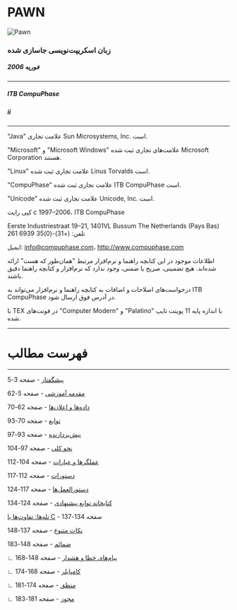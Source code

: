 # PAWN

![Pawn](https://i.ibb.co/SRbRt3C/pawn-icon-daddy-DOT-small.png)

### زبان اسکریپت‌نویسی جاسازی شده

##### فوریه 2006

---

##### ITB CompuPhase

##### ii

---

"Java" علامت تجاری Sun Microsystems, Inc. است.

"Microsoft" و "Microsoft Windows" علامت‌های تجاری ثبت شده Microsoft Corporation هستند.

"Linux" علامت تجاری ثبت شده Linus Torvalds است.

"CompuPhase" علامت تجاری ثبت شده ITB CompuPhase است.

"Unicode" علامت تجاری ثبت شده Unicode, Inc. است.

کپی رایت c 1997–2006، ITB CompuPhase

Eerste Industriestraat 19–21, 1401VL Bussum The Netherlands (Pays Bas)
تلفن: (+31)-(0)35 6939 261

ایمیل: info@compuphase.com، http://www.compuphase.com

اطلاعات موجود در این کتابچه راهنما و نرم‌افزار مرتبط "همان‌طور که هست" ارائه شده‌اند. هیچ تضمینی، صریح یا ضمنی، وجود ندارد که نرم‌افزار و کتابچه راهنما دقیق باشند.

درخواست‌های اصلاحات و اضافات به کتابچه راهنما و نرم‌افزار می‌تواند به ITB CompuPhase در آدرس فوق ارسال شود.

با TEX در فونت‌های "Computer Modern" و "Palatino" با اندازه پایه 11 پوینت تایپ شده.

---

# فهرست مطالب

---

[پیشگفتار](01-Foreword.md) - صفحه 3-5

[مقدمه آموزشی](02-A-tutorial-introduction.md) - صفحه 5-62

[داده‌ها و اعلان‌ها](03-Data-and-declarations.md) - صفحه 62-70

[توابع](04-Functions.md) - صفحه 70-93

[پیش‌پردازنده](05-The-preprocessor.md) - صفحه 93-97

[نحو کلی](06-General-syntax.md) - صفحه 97-104

[عملگرها و عبارات](07-Operators-and-expressions.md) - صفحه 104-112

[دستورات](08-Statements.md) - صفحه 112-117

[دستورالعمل‌ها](09-Directives.md) - صفحه 117-124

[کتابخانه توابع پیشنهادی](10-Proposed-function-library.md) - صفحه 124-134

[تله‌ها: تفاوت‌ها با C](11-Pitfalls-differences-from-C.md) - صفحه 134-137

[نکات متنوع](12-Assorted-tips.md) - صفحه 137-148

[ضمائم](13-Appendices.md) - صفحه 148-183

∟ [پیام‌های خطا و هشدار](12-Appendices.md#error-and-warning-messages) - صفحه 148-168

∟ [کامپایلر](13-Appendices.md#the-compiler) - صفحه 168-174

∟ [منطق](13-Appendices.md#rationale) - صفحه 174-181

∟ [مجوز](13-Appendices.md#license) - صفحه 181-183